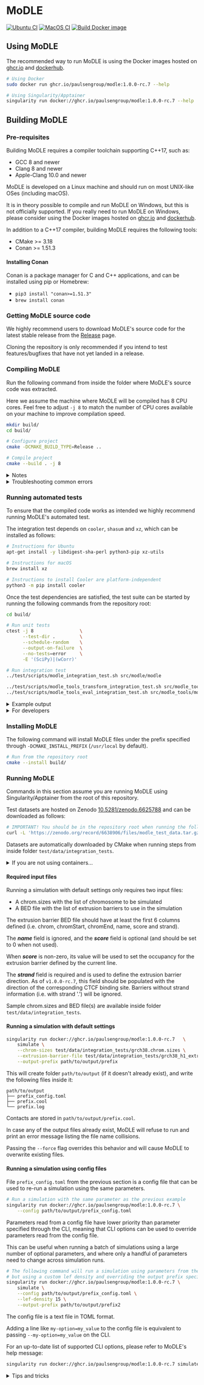 <!--
Copyright (C) 2022 Roberto Rossini <roberros@uio.no>

SPDX-License-Identifier: MIT
-->

# MoDLE

[![Ubuntu CI](https://github.com/paulsengroup/modle/actions/workflows/ubuntu-ci.yml/badge.svg)](https://github.com/paulsengroup/modle/actions/workflows/ubuntu-ci.yml)
[![MacOS CI](https://github.com/paulsengroup/modle/actions/workflows/macos-ci.yml/badge.svg)](https://github.com/paulsengroup/modle/actions/workflows/macos-ci.yml)
[![Build Docker image](https://github.com/paulsengroup/modle/actions/workflows/build-docker-image.yml/badge.svg)](https://github.com/paulsengroup/modle/actions/workflows/build-docker-image.yml)

## Using MoDLE

The recommended way to run MoDLE is using the Docker images hosted
on [ghcr.io](https://github.com/paulsengroup/modle/pkgs/container/modle)
and [dockerhub](https://hub.docker.com/repository/docker/paulsengroup/modle).

```bash
# Using Docker
sudo docker run ghcr.io/paulsengroup/modle:1.0.0-rc.7 --help

# Using Singularity/Apptainer
singularity run docker://ghcr.io/paulsengroup/modle:1.0.0-rc.7 --help
```

## Building MoDLE

### Pre-requisites

Building MoDLE requires a compiler toolchain supporting C++17, such as:

- GCC 8 and newer
- Clang 8 and newer
- Apple-Clang 10.0 and newer

MoDLE is developed on a Linux machine and should run on most UNIX-like OSes (including macOS).

It is in theory possible to compile and run MoDLE on Windows, but this is not officially supported.
If you really need to run MoDLE on Windows, please consider using the Docker images hosted
on [ghcr.io](https://github.com/paulsengroup/modle/pkgs/container/modle)
and [dockerhub](https://hub.docker.com/repository/docker/paulsengroup/modle).

In addition to a C++17 compiler, building MoDLE requires the following tools:

- CMake >= 3.18
- Conan >= 1.51.3

#### Installing Conan

Conan is a package manager for C and C++ applications, and can be installed using pip or Homebrew:

- `pip3 install "conan>=1.51.3"`
- `brew install conan`

### Getting MoDLE source code

We highly recommend users to download MoDLE's source code for the latest stable release from
the [Release](https://github.com/paulsengroup/modle/releases) page.

Cloning the repository is only recommended if you intend to test features/bugfixes that have not yet landed in a release.

### Compiling MoDLE

Run the following command from inside the folder where MoDLE's source code was extracted.

Here we assume the machine where MoDLE will be compiled has 8 CPU cores.
Feel free to adjust `-j 8` to match the number of CPU cores available on your machine to improve compilation speed.

```bash
mkdir build/
cd build/

# Configure project
cmake -DCMAKE_BUILD_TYPE=Release ..

# Compile project
cmake --build . -j 8
```

<details>
<summary>Notes</summary>

By default, running the commands listed in
section [Installing MoDLE](https://github.com/paulsengroup/modle#installing-modle) will install MoDLE
under `/usr/local/` (i.e. the actual binary will be located at `/usr/local/bin/modle`).

Pass `-DCMAKE_INSTALL_PREFIX="$HOME/.local/"` to the first CMake command (before `..`) to install MoDLE for your user only. In this case MoDLE binary will be located at `~/.local/bin/modle`

The path passed to CMake through `-DCMAKE_INSTALL_PREFIX` can be in principle any path where your user has write permissions.
</details>

<details>
<summary>Troubleshooting common errors</summary>

#### Incorrect or incomplete Conan profile

This will cause CMake to exit with an error during project configuration.

When this is the case, the error message should look similar to the following:

```
ERROR: libBigWig/0.4.6: 'settings.compiler' value not defined
CMake Error at build/conan.cmake:631 (message):
  Conan install failed='1'
```

This issue is usually fixed by forcing Conan to re-detect compiler information:

```bash
# Backup old profile
mv ~/.conan/profiles/default ~/.conan/profiles/default.bak

# Write the new profile
conan profile new ~/.conan/profiles/default --detect
```

If after running the previous command you see a warning mentioning `GCC OLD ABI COMPATIBILITY`, run:

```bash
conan profile update settings.compiler.libcxx=libstdc++11 default
```

On a Linux x86_64 machine with GCC 11 installed, the default profile should look similar to:

```
[settings]
os=Linux
os_build=Linux
arch=x86_64
arch_build=x86_64
compiler=gcc
compiler.version=11
compiler.libcxx=libstdc++11
build_type=Release
[options]
[build_requires]
[env]
```

On a Mac with Intel CPU the profile will be like:

```
[settings]
os=Macos
os_build=Macos
arch=x86_64
arch_build=x86_64
compiler=apple-clang
compiler.version=11.0
compiler.libcxx=libc++
build_type=Release
[options]
[build_requires]
[env]
```

Now remove the content of the build folder with e.g. `rm -r build/*` and re-run the steps listed in the [Compiling MoDLE](https://github.com/paulsengroup/modle#compiling-modle) section.

#### Need more help?
If the above troubleshooting steps did not help, feel free to get in touch by starting a new [discussion](https://github.com/paulsengroup/modle/discussions/new).
</details>


### Running automated tests

To ensure that the compiled code works as intended we highly recommend running MoDLE's automated test.

The integration test depends on `cooler`, `shasum` and `xz`, which can be installed as follows:

```bash
# Instructions for Ubuntu
apt-get install -y libdigest-sha-perl python3-pip xz-utils

# Instructions for macOS
brew install xz

# Instructions to install Cooler are platform-independent
python3 -m pip install cooler
```

Once the test dependencies are satisfied, the test suite can be started by running the following commands from the repository root:

```bash
cd build/

# Run unit tests
ctest -j 8                 \
      --test-dir .         \
      --schedule-random    \
      --output-on-failure  \
      --no-tests=error     \
      -E '(SciPy)|(wCorr)'

# Run integration test
../test/scripts/modle_integration_test.sh src/modle/modle

../test/scripts/modle_tools_transform_integration_test.sh src/modle_tools/modle_tools
../test/scripts/modle_tools_eval_integration_test.sh src/modle_tools/modle_tools
```

<details>
<summary>Example output</summary>

The first command should produce an output similar to the following:
```
101/110 Test #110: Generate LEF moves 001 - LONG ....................................................................   Passed    6.13 sec
        Start  69: Detect LEF-BAR collisions 001 - wo soft collisions fwd CTCFs - SHORT
102/110 Test  #69: Detect LEF-BAR collisions 001 - wo soft collisions fwd CTCFs - SHORT .............................   Passed    0.02 sec
        Start  96: Variance - SHORT
103/110 Test  #96: Variance - SHORT .................................................................................   Passed    0.01 sec
104/110 Test  #31: Writer lzma - SHORT ..............................................................................   Passed    9.40 sec
105/110 Test  #24: Reader lzma - SHORT ..............................................................................   Passed    7.46 sec
106/110 Test  #19: Reader plain - SHORT .............................................................................   Passed   14.62 sec
107/110 Test  #23: Reader lz4 - SHORT ...............................................................................   Passed    7.17 sec
108/110 Test  #30: Writer bzip2 - SHORT .............................................................................   Passed    7.67 sec
109/110 Test  #28: Writer plain - SHORT .............................................................................   Passed    6.86 sec
110/110 Test  #20: Reader plain sv - SHORT ..........................................................................   Passed   14.04 sec

100% tests passed, 0 tests failed out of 110

Total Test time (real) =  18.45 sec
```

While the output of the second command should look something like this.
```
[2022-06-15 13:28:02.649] [info]: Simulation of "chr2" successfully completed.
[2022-06-15 13:28:02.869] [info]: Writing contacts for "chr2" to file "/tmp/ci-OdNlvn6LME/out.cool"...
[2022-06-15 13:28:02.909] [info]: Written 1816500 contacts for "chr2" across 0.21M out of 1.82M pixels to file "/tmp/ci-OdNlvn6LME/out.cool".
[2022-06-15 13:28:02.909] [info]: Writing contacts for "chr20" to file "/tmp/ci-OdNlvn6LME/out.cool"...
[2022-06-15 13:28:02.909] [info]: Written 483450 contacts for "chr20" across 0.05M out of 0.48M pixels to file "/tmp/ci-OdNlvn6LME/out.cool".
[2022-06-15 13:28:02.909] [info]: Writing contacts for "chr21" to file "/tmp/ci-OdNlvn6LME/out.cool"...
[2022-06-15 13:28:02.909] [info]: Written 350400 contacts for "chr21" across 0.04M out of 0.35M pixels to file "/tmp/ci-OdNlvn6LME/out.cool".
[2022-06-15 13:28:02.909] [info]: Writing contacts for "chr22" to file "/tmp/ci-OdNlvn6LME/out.cool"...
[2022-06-15 13:28:02.909] [info]: Written 381150 contacts for "chr22" across 0.04M out of 0.38M pixels to file "/tmp/ci-OdNlvn6LME/out.cool".
[2022-06-15 13:28:03.279] [info]: Simulation terminated without errors in 4.259878566s!

Bye.
Comparing /tmp/modle-6n3WSvOXxQ/out.cool with /tmp/modle/test/data/integration_tests/reference_001.cool...

### PASS ###
/tmp/modle-6n3WSvOXxQ/out_lef_1d_occupancy.bw: OK
```

If the second test reports one or more differences between `out.cool` and `reference_001.cool`, then the test failed.

Test failure example:
```
Comparing /tmp/modle-6n3WSvOXxQ/out.cool with /home/roby/github/modle/test/data/integration_tests/reference_001.cool...

dataset: </indexes/bin1_offset> and </indexes/bin1_offset>
20154 differences found
Not comparable: </pixels/bin1_id> has rank 1, dimensions [355352], max dimensions [18446744073709551615]
and </pixels/bin1_id> has rank 1, dimensions [356001], max dimensions [18446744073709551615]
Not comparable: </pixels/bin2_id> has rank 1, dimensions [355352], max dimensions [18446744073709551615]
and </pixels/bin2_id> has rank 1, dimensions [356001], max dimensions [18446744073709551615]
Not comparable: </pixels/count> has rank 1, dimensions [355352], max dimensions [18446744073709551615]
and </pixels/count> has rank 1, dimensions [356001], max dimensions [18446744073709551615]

### FAIL ###
```

</details>

<details>
<summary>For developers</summary>
To run the full test suite, remove `-E '(SciPy)|(wCorr)` from the above snippet.

Some of MoDLE's unit tests depend on the following libraries:

- [SciPy](https://scipy.org/)
- [wCorr](https://cran.r-project.org/web/packages/wCorr/index.html)

These libraries can be installed as follows:

```bash
python3 -m pip install scipy
Rscript --no-save -e 'install.packages("wCorr", dependencies=c("Depends", "Imports", "LinkingTo"), repos="https://cloud.r-project.org")'
```

</details>

### Installing MoDLE

The following command will install MoDLE files under the prefix specified through `-DCMAKE_INSTALL_PREFIX` (`/usr/local`
by default).

```bash
# Run from the repository root
cmake --install build/
```

### Running MoDLE

Commands in this section assume you are running MoDLE using Singularity/Apptainer from the root of this repository.

Test datasets are hosted on Zenodo [10.5281/zenodo.6625788](https://doi.org/10.5281/zenodo.6625788) and can be
downloaded as follows:

```bash
# IMPORTANT! You should be in the repository root when running the following command (otherwise test files will be extracted in the wrong place)
curl -L 'https://zenodo.org/record/6638906/files/modle_test_data.tar.gz?download=1' | tar -xzf -
```

Datasets are automatically downloaded by CMake when running steps from inside folder `test/data/integration_tests`.

<details>
<summary>If you are not using containers...</summary>
If you are building MoDLE and have followed the <a href="https://github.com/paulsengroup/modle#compiling-modle">instructions</a> for compiling MoDLE, then test datasets have already been downloaded and extracted by CMake, so you can skip the above step.
</details>

#### Required input files

Running a simulation with default settings only requires two input files:

- A chrom.sizes with the list of chromosome to be simulated
- A BED file with the list of extrusion barriers to use in the simulation

The extrusion barrier BED file should have at least the first 6 columns defined (i.e. chrom, chromStart, chromEnd, name,
score and strand).

The ___name___ field is ignored, and the ___score___ field is optional (and should be set to 0 when not used).

When ___score___ is non-zero, its value will be used to set the occupancy for the extrusion barrier defined by the
current line.

The ___strand___ field is required and is used to define the extrusion barrier direction.
As of `v1.0.0-rc.7`, this field should be populated with the direction of the corresponding CTCF binding site.
Barriers without strand information (i.e. with strand '.') will be ignored.

Sample chrom.sizes and BED file(s) are available inside folder `test/data/integration_tests`.

#### Running a simulation with default settings

```bash
singularity run docker://ghcr.io/paulsengroup/modle:1.0.0-rc.7   \
    simulate \
    --chrom-sizes test/data/integration_tests/grch38.chrom.sizes \
    --extrusion-barrier-file test/data/integration_tests/grch38_h1_extrusion_barriers.bed.xz \
    --output-prefix path/to/output/prefix
```

This will create folder `path/to/output` (if it doesn't already exist), and write the following files inside it:

```
path/to/output
├── prefix_config.toml
├── prefix.cool
└── prefix.log
```

Contacts are stored in `path/to/output/prefix.cool`.

In case any of the output files already exist, MoDLE will refuse to run and print an error message listing the file name
collisions.

Passing the `--force` flag overrides this behavior and will cause MoDLE to overwrite existing files.

#### Running a simulation using config files

File `prefix_config.toml` from the previous section is a config file that can be used to re-run a simulation using the
same parameters.

```bash
# Run a simulation with the same parameter as the previous example
singularity run docker://ghcr.io/paulsengroup/modle:1.0.0-rc.7 \
    --config path/to/output/prefix_config.toml
```

Parameters read from a config file have lower priority than parameter specified through the CLI,
meaning that CLI options can be used to override parameters read from the config file.

This can be useful when running a batch of simulations using a large number of optional parameters, and where only a
handful of parameters need to change across simulation runs.

```bash
# The following command will run a simulation using parameters from the previous example as starting point,
# but using a custom lef density and overriding the output prefix specified by the config file.
singularity run docker://ghcr.io/paulsengroup/modle:1.0.0-rc.7 \
    simulate \
    --config path/to/output/prefix_config.toml \
    --lef-density 15 \
    --output-prefix path/to/output/prefix2
```

The config file is a text file in TOML format.

Adding a line like `my-option=my_value` to the config file is equivalent to passing `--my-option=my_value` on the CLI.

For an up-to-date list of supported CLI options, please refer to MoDLE's help message:

```bash
singularity run docker://ghcr.io/paulsengroup/modle:1.0.0-rc.7 simulate --help
```

<details>
<summary>Tips and tricks</summary>
<b>Compressed input files</b>

MoDLE automatically detects and handles compressed input files.

As of `v1.0.0-rc.6`, the following compression algorithms are supported:

- bzip2
- gzip
- LZ4
- LZO
- XZ/LZMA
- ZSTD

<b>Visualizing simulation result</b>

To quickly visualize .cool files we recommend using [cooler](https://github.com/open2c/cooler) show.

Example:

```bash
# Visualize a region from chr1 (10-15Mbp)
cooler show my_cooler.cool chr1:10000000-15000000

# Save heatmap as .png
cooler show -o my_matrix.png my_cooler.cool chr1:10000000-15000000

# Save high resolution heatmap as .png
cooler show -o my_matrix.png --dpi 600 my_cooler.cool chr1:10000000-15000000
```

For a better visualization experience we recommend using [HiGlass](https://github.com/higlass/higlass), in particular the containerized version of HiGlass which is installed and managed through [higlass-manage](https://github.com/higlass/higlass-manage).
